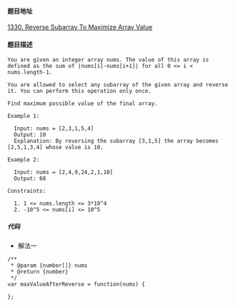 #### 题目地址
[1330. Reverse Subarray To Maximize Array Value](https://leetcode.com/problems/reverse-subarray-to-maximize-array-value/)
#### 题目描述
```
You are given an integer array nums. The value of this array is defined as the sum of |nums[i]-nums[i+1]| for all 0 <= i < nums.length-1.

You are allowed to select any subarray of the given array and reverse it. You can perform this operation only once.

Find maximum possible value of the final array.

Example 1:

  Input: nums = [2,3,1,5,4]
  Output: 10
  Explanation: By reversing the subarray [3,1,5] the array becomes [2,5,1,3,4] whose value is 10.

Example 2:

  Input: nums = [2,4,9,24,2,1,10]
  Output: 68

Constraints:

  1. 1 <= nums.length <= 3*10^4
  2. -10^5 <= nums[i] <= 10^5
```

##### 代码

- 解法一
```
/**
 * @param {number[]} nums
 * @return {number}
 */
var maxValueAfterReverse = function(nums) {
    
};
```
